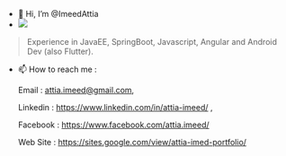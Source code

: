 - 👋 Hi, I’m @ImeedAttia
- ![](http://github-profile-summary-cards.vercel.app/api/cards/profile-details?username=ImeedAttia&theme=panda)
 
 > Experience in JavaEE, SpringBoot, Javascript, Angular and Android Dev (also Flutter).

- 📫 How to reach me : 

     Email    : attia.imeed@gmail.com,
     
     Linkedin : https://www.linkedin.com/in/attia-imeed/ ,
     
     Facebook : https://www.facebook.com/attia.imeed/
     
     Web Site : https://sites.google.com/view/attia-imed-portfolio/
     
                       
<!---
ImeedAttia/ImeedAttia is a ✨ special ✨ repository because its `README.md` (this file) appears on your GitHub profile.
You can click the Preview link to take a look at your changes.
--->
